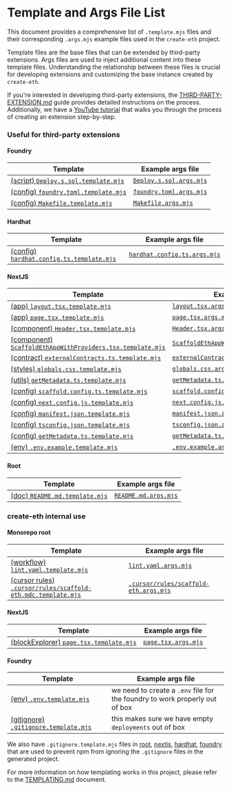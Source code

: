 # Template and Args File List

This document provides a comprehensive list of `.template.mjs` files and their corresponding `.args.mjs` example files used in the `create-eth` project.

Template files are the base files that can be extended by third-party extensions. Args files are used to inject additional content into these template files. Understanding the relationship between these files is crucial for developing extensions and customizing the base instance created by `create-eth`.

If you're interested in developing third-party extensions, the [THIRD-PARTY-EXTENSION.md](./THIRD-PARTY-EXTENSION.md) guide provides detailed instructions on the process. Additionally, we have a [YouTube tutorial](https://www.youtube.com/watch?v=XQCv533XGZk) that walks you through the process of creating an extension step-by-step.

### Useful for third-party extensions

#### Foundry

| Template                                                                                                                                                                             | Example args file                                                                                                                                     |
| ------------------------------------------------------------------------------------------------------------------------------------------------------------------------------------ | ----------------------------------------------------------------------------------------------------------------------------------------------------- |
| [(script) `Deploy.s.sol.template.mjs`](https://github.com/scaffold-eth/create-eth/blob/main/templates/solidity-frameworks/foundry/packages/foundry/script/Deploy.s.sol.template.mjs) | [`Deploy.s.sol.args.mjs`](https://github.com/scaffold-eth/create-eth-extensions/blob/example/extension/packages/foundry/script/Deploy.s.sol.args.mjs) |
| [(config) `foundry.toml.template.mjs`](https://github.com/scaffold-eth/create-eth/blob/main/templates/solidity-frameworks/foundry/packages/foundry/foundry.toml.template.mjs)        | [`foundry.toml.args.mjs`](https://github.com/scaffold-eth/create-eth-extensions/blob/example/extension/packages/foundry/foundry.toml.args.mjs)        |
| [(config) `Makefile.template.mjs`](https://github.com/scaffold-eth/create-eth/blob/main/templates/solidity-frameworks/foundry/packages/foundry/Makefile.template.mjs)                | [`Makefile.args.mjs`](https://github.com/scaffold-eth/create-eth-extensions/blob/example/extension/packages/foundry/Makefile.args.mjs)                |

#### Hardhat

| Template                                                                                                                                                                                | Example args file                                                                                                                                        |
| --------------------------------------------------------------------------------------------------------------------------------------------------------------------------------------- | -------------------------------------------------------------------------------------------------------------------------------------------------------- |
| [(config) `hardhat.config.ts.template.mjs`](https://github.com/scaffold-eth/create-eth/blob/main/templates/solidity-frameworks/hardhat/packages/hardhat/hardhat.config.ts.template.mjs) | [`hardhat.config.ts.args.mjs`](https://github.com/scaffold-eth/create-eth-extensions/blob/example/extension/packages/hardhat/hardhat.config.ts.args.mjs) |

#### NextJS

| Template                                                                                                                                                                                                  | Example args file                                                                                                                                                                              |
| --------------------------------------------------------------------------------------------------------------------------------------------------------------------------------------------------------- | ---------------------------------------------------------------------------------------------------------------------------------------------------------------------------------------------- |
| [(app) `layout.tsx.template.mjs`](https://github.com/scaffold-eth/create-eth/blob/main/templates/base/packages/nextjs/app/layout.tsx.template.mjs)                                                        | [`layout.tsx.args.mjs`](https://github.com/scaffold-eth/create-eth-extensions/blob/example/extension/packages/nextjs/app/layout.tsx.args.mjs)                                                  |
| [(app) `page.tsx.template.mjs`](https://github.com/scaffold-eth/create-eth/blob/main/templates/base/packages/nextjs/app/page.tsx.template.mjs)                                                            | [`page.tsx.args.mjs`](https://github.com/scaffold-eth/create-eth-extensions/blob/example/extension/packages/nextjs/app/page.tsx.args.mjs)                                                      |
| [(component) `Header.tsx.template.mjs`](https://github.com/scaffold-eth/create-eth/blob/main/templates/base/packages/nextjs/components/Header.tsx.template.mjs)                                           | [`Header.tsx.args.mjs`](https://github.com/scaffold-eth/create-eth-extensions/blob/example/extension/packages/nextjs/components/Header.tsx.args.mjs)                                           |
| [(component) `ScaffoldEthAppWithProviders.tsx.template.mjs`](https://github.com/scaffold-eth/create-eth/blob/main/templates/base/packages/nextjs/components/ScaffoldEthAppWithProviders.tsx.template.mjs) | [`ScaffoldEthAppWithProviders.tsx.args.mjs`](https://github.com/scaffold-eth/create-eth-extensions/blob/example/extension/packages/nextjs/components/ScaffoldEthAppWithProviders.tsx.args.mjs) |
| [(contract) `externalContracts.ts.template.mjs`](https://github.com/scaffold-eth/create-eth/blob/main/templates/base/packages/nextjs/contracts/externalContracts.ts.template.mjs)                         | [`externalContracts.ts.args.mjs`](https://github.com/scaffold-eth/create-eth-extensions/blob/example/extension/packages/nextjs/contracts/externalContracts.ts.args.mjs)                        |
| [(styles) `globals.css.template.mjs`](https://github.com/scaffold-eth/create-eth/blob/main/templates/base/packages/nextjs/styles/globals.css.template.mjs)                                                | [`globals.css.args.mjs`](https://github.com/scaffold-eth/create-eth-extensions/blob/example/extension/packages/nextjs/styles/globals.css.args.mjs)                                             |
| [(utils) `getMetadata.ts.template.mjs`](https://github.com/scaffold-eth/create-eth/blob/main/templates/base/packages/nextjs/utils/scaffold-eth/getMetadata.ts.template.mjs)                               | [`getMetadata.ts.args.mjs`](https://github.com/scaffold-eth/create-eth-extensions/blob/example/extension/packages/nextjs/utils/scaffold-eth/getMetadata.ts.args.mjs)                           |
| [(config) `scaffold.config.ts.template.mjs`](https://github.com/scaffold-eth/create-eth/blob/main/templates/base/packages/nextjs/scaffold.config.ts.template.mjs)                                         | [`scaffold.config.ts.args.mjs`](https://github.com/scaffold-eth/create-eth-extensions/blob/example/extension/packages/nextjs/scaffold.config.ts.args.mjs)                                      |
| [(config) `next.config.js.template.mjs`](https://github.com/scaffold-eth/create-eth/blob/main/templates/base/packages/nextjs/next.config.js.template.mjs)                                                 | [`next.config.js.args.mjs`](https://github.com/scaffold-eth/create-eth-extensions/blob/example/extension/packages/nextjs/next.config.js.args.mjs)                                              |
| [(config) `manifest.json.template.mjs`](https://github.com/scaffold-eth/create-eth/blob/main/templates/base/packages/nextjs/public/manifest.json.template.mjs)                                            | [`manifest.json.args.mjs`](https://github.com/scaffold-eth/create-eth-extensions/blob/example/extension/packages/nextjs/next.config.js.args.mjs)                                               |
| [(config) `tsconfig.json.template.mjs`](https://github.com/scaffold-eth/create-eth/blob/main/templates/base/packages/nextjs/tsconfig.json.template.mjs)                                                   | [`tsconfig.json.args.mjs`](https://github.com/scaffold-eth/create-eth-extensions/tree/example/extension/packages/nextjs/tsconfig.json.args.mjs)                                                |
| [(config) `getMetadata.ts.template.mjs`](https://github.com/scaffold-eth/create-eth/blob/main/templates/base/packages/nextjs/utils/scaffold-eth/getMetadata.ts.args.mjs)                                  | [`getMetadata.ts.teamplte.args.mjs`](https://github.com/scaffold-eth/create-eth-extensions/tree/example/extension/packages/nextjs/utils/scaffold-eth/getMetadata.ts.args.mjs)                  |
| [(env) `.env.example.template.mjs`](https://github.com/scaffold-eth/create-eth/blob/main/templates/base/packages/nextjs/.env.example.template.mjs)                                                        | [`.env.example.args.mjs`](https://github.com/scaffold-eth/create-eth-extensions/blob/example/extension/packages/nextjs/.env.example.args.mjs)                                                  |

#### Root

| Template                                                                                                                     | Example args file                                                                                                       |
| ---------------------------------------------------------------------------------------------------------------------------- | ----------------------------------------------------------------------------------------------------------------------- |
| [(doc) `README.md.template.mjs`](https://github.com/scaffold-eth/create-eth/blob/main/templates/base/README.md.template.mjs) | [`README.md.args.mjs`](https://github.com/scaffold-eth/create-eth-extensions/blob/example/extension/README.md.args.mjs) |

### create-eth internal use

#### Monorepo root

| Template                                                                                                                                                                    | Example args file                                                                                                                                                           |
| --------------------------------------------------------------------------------------------------------------------------------------------------------------------------- | --------------------------------------------------------------------------------------------------------------------------------------------------------------------------- |
| [(workflow) `lint.yaml.template.mjs`](https://github.com/scaffold-eth/create-eth/blob/main/templates/base/.github/workflows/lint.yaml.template.mjs)                         | [`lint.yaml.args.mjs`](https://github.com/scaffold-eth/create-eth/blob/main/templates/solidity-frameworks/hardhat/.github/workflows/lint.yaml.args.mjs)                     |
| [(cursor rules) `.cursor/rules/scaffold-eth.mdc.template.mjs`](https://github.com/scaffold-eth/create-eth/blob/main/templates/base/.cursor/rules/scaffold-eth.template.mdc) | [`.cursor/rules/scaffold-eth.args.mjs`](https://github.com/scaffold-eth/create-eth/blob/main/templates/solidity-frameworks/hardhat/.cursor/rules/scaffold-eth.mdc.args.mjs) |

#### NextJS

| Template                                                                                                                                                                                 | Example args file                                                                                                                                                                       |
| ---------------------------------------------------------------------------------------------------------------------------------------------------------------------------------------- | --------------------------------------------------------------------------------------------------------------------------------------------------------------------------------------- |
| [(blockExplorer) `page.tsx.template.mjs`](https://github.com/scaffold-eth/create-eth/blob/main/templates/base/packages/nextjs/app/blockexplorer/address/[address]/page.tsx.template.mjs) | [`page.tsx.args.mjs`](https://github.com/scaffold-eth/create-eth/blob/main/templates/solidity-frameworks/hardhat/packages/nextjs/app/blockexplorer/address/[address]/page.tsx.args.mjs) |

#### Foundry

| Template                                                                                                                                                                                 | Example args file                                                           |
| ---------------------------------------------------------------------------------------------------------------------------------------------------------------------------------------- | --------------------------------------------------------------------------- |
| [(env) `.env.template.mjs`](https://github.com/scaffold-eth/create-eth/blob/main/templates/solidity-frameworks/foundry/packages/foundry/.env.template.mjs)                               | we need to create a `.env` file for the foundry to work properly out of box |
| [(gitignore) `.gitignore.template.mjs`](https://github.com/scaffold-eth/create-eth/blob/main/templates/solidity-frameworks/foundry/packages/foundry/deployments/.gitignore.template.mjs) | this makes sure we have empty `deployments` out of box                      |

We also have `.gitignore.template.mjs` files in [root](https://github.com/scaffold-eth/create-eth/blob/main/templates/base/.gitignore.template.mjs), [nextjs](https://github.com/scaffold-eth/create-eth/blob/main/templates/base/packages/nextjs/.gitignore.template.mjs), [hardhat](https://github.com/scaffold-eth/create-eth/blob/main/templates/solidity-frameworks/hardhat/packages/hardhat/.gitignore.template.mjs), [foundry](https://github.com/scaffold-eth/create-eth/blob/main/templates/solidity-frameworks/foundry/packages/foundry/.env.template.mjs) that are used to prevent npm from ignoring the `.gitignore` files in the generated project.

For more information on how templating works in this project, please refer to the [TEMPLATING.md](./TEMPLATING.md) document.
